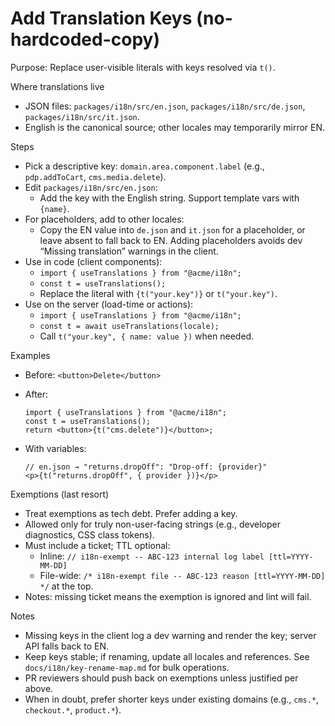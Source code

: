 # Add Translation Keys (no-hardcoded-copy)

Purpose: Replace user-visible literals with keys resolved via `t()`.

Where translations live
- JSON files: `packages/i18n/src/en.json`, `packages/i18n/src/de.json`, `packages/i18n/src/it.json`.
- English is the canonical source; other locales may temporarily mirror EN.

Steps
- Pick a descriptive key: `domain.area.component.label` (e.g., `pdp.addToCart`, `cms.media.delete`).
- Edit `packages/i18n/src/en.json`:
  - Add the key with the English string. Support template vars with `{name}`.
- For placeholders, add to other locales:
  - Copy the EN value into `de.json` and `it.json` for a placeholder, or leave absent to fall back to EN. Adding placeholders avoids dev “Missing translation” warnings in the client.
- Use in code (client components):
  - `import { useTranslations } from "@acme/i18n";`
  - `const t = useTranslations();`
  - Replace the literal with `{t("your.key")}` or `t("your.key")`.
- Use on the server (load-time or actions):
  - `import { useTranslations } from "@acme/i18n";`
  - `const t = await useTranslations(locale);`
  - Call `t("your.key", { name: value })` when needed.

Examples
- Before: `<button>Delete</button>`
- After:
  ```tsx
  import { useTranslations } from "@acme/i18n";
  const t = useTranslations();
  return <button>{t("cms.delete")}</button>;
  ```

- With variables:
  ```tsx
  // en.json → "returns.dropOff": "Drop-off: {provider}"
  <p>{t("returns.dropOff", { provider })}</p>
  ```

Exemptions (last resort)
- Treat exemptions as tech debt. Prefer adding a key.
- Allowed only for truly non-user-facing strings (e.g., developer diagnostics, CSS class tokens).
- Must include a ticket; TTL optional:
  - Inline: `// i18n-exempt -- ABC-123 internal log label [ttl=YYYY-MM-DD]`
  - File-wide: `/* i18n-exempt file -- ABC-123 reason [ttl=YYYY-MM-DD] */` at the top.
- Notes: missing ticket means the exemption is ignored and lint will fail.

Notes
- Missing keys in the client log a dev warning and render the key; server API falls back to EN.
- Keep keys stable; if renaming, update all locales and references. See `docs/i18n/key-rename-map.md` for bulk operations.
- PR reviewers should push back on exemptions unless justified per above.
- When in doubt, prefer shorter keys under existing domains (e.g., `cms.*`, `checkout.*`, `product.*`).

